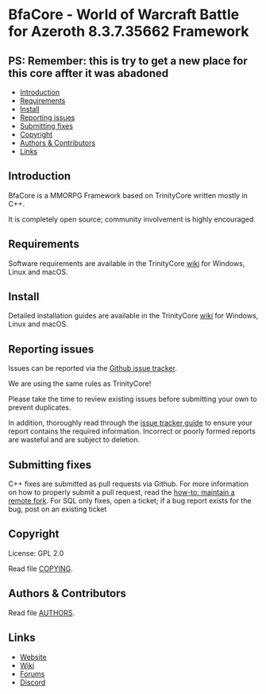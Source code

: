 # BfaCore - World of Warcraft Battle for Azeroth 8.3.7.35662 Framework


PS: Remember: this is try to get a new place for this core affter it was abadoned
--------------


* [Introduction](#introduction)
* [Requirements](#requirements)
* [Install](#install)
* [Reporting issues](#reporting-issues)
* [Submitting fixes](#submitting-fixes)
* [Copyright](#copyright)
* [Authors &amp; Contributors](#authors--contributors)
* [Links](#links)

## Introduction

BfaCore is a MMORPG Framework based on TrinityCore written  mostly in C++.

It is completely open source; community involvement is highly encouraged.


## Requirements

Software requirements are available in the TrinityCore [wiki](https://trinitycore.atlassian.net/wiki/spaces/tc/pages/2130068/Requirements) for
Windows, Linux and macOS.


## Install

Detailed installation guides are available in the TrinityCore [wiki](https://trinitycore.atlassian.net/wiki/spaces/tc/pages/2130077/Installation+Guide) for
Windows, Linux and macOS.

## Reporting issues

Issues can be reported via the [Github issue tracker](https://github.com/DisturbedNoob/BfaCore/labels/Branch-master).

We are using the same rules as TrinityCore!

Please take the time to review existing issues before submitting your own to
prevent duplicates.

In addition, thoroughly read through the [issue tracker guide](https://community.trinitycore.org/topic/37-the-trinitycore-issuetracker-and-you/) to ensure
your report contains the required information. Incorrect or poorly formed
reports are wasteful and are subject to deletion.


## Submitting fixes

C++ fixes are submitted as pull requests via Github. For more information on how to
properly submit a pull request, read the [how-to: maintain a remote fork](https://community.trinitycore.org/topic/9002-howto-maintain-a-remote-fork-for-pull-requests-tortoisegit/).
For SQL only fixes, open a ticket; if a bug report exists for the bug, post on an existing ticket


## Copyright

License: GPL 2.0

Read file [COPYING](COPYING).


## Authors &amp; Contributors

Read file [AUTHORS](AUTHORS).


## Links

* [Website](https://www.trinitycore.org)
* [Wiki](https://www.trinitycore.info)
* [Forums](https://community.trinitycore.org)
* [Discord](https://discord.trinitycore.org/)

